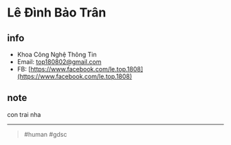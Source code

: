 # Lê Đình Bảo Trân

## info
- Khoa Công Nghệ Thông Tin
- Email: top180802@gmail.com
- FB: [https://www.facebook.com/le.top.1808](https://www.facebook.com/le.top.1808)

## note

con trai nha

---
> #human #gdsc
